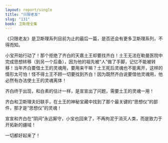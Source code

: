 ```yaml
---
layout: report/single
title: "只限老友"
slug: "131"
book: 卫斯理全集
---
```

《只限老友》是卫斯理系列目前为止的最后一篇，是否还会有更多卫斯理系列，不得而知。

小宝开始行动了！那个拒绝了齐白的天嘉土王却要找齐白！土王无法在勒曼医院中完成思想转移（到另一个后备），因为他的祖先被“人”做了手脚，记忆不能被转移！当年齐白要借土王的灵魂用，要用来干嘛？土王死后灵魂也不能离开，这样的情形太可怕！怪不得土王不顾一切要找到齐白！因为既然齐白说要借他灵魂用，他必然有办法使土王的灵魂离体！

齐白终于出现，和白素的估计一样，是宣宣出了问题，需要土王的灵魂一用！

齐白和卫斯理夫妇联手，在土王的神秘宝藏中找到了那个最关键的“思想仪”的部件，那才是“思想仪”的灵魂！

宣宣和齐白在“阴间”永远厮守，小宝也回来了，不再拘泥于消灭人类，而是致力于开拓新的疆域！

一切都好起来了！

